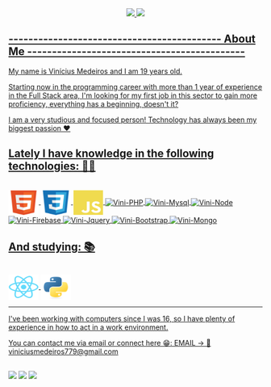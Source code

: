 

<div align="center">
  <a href="https://github.com/ViniStrife">
  <img height="180em" src="https://github-readme-stats.vercel.app/api?username=ViniStrife&show_icons=true&theme=radical&include_all_commits=true&count_private=true"/>
  <img height="180em" src="https://github-readme-stats.vercel.app/api/top-langs/?username=ViniStrife&layout=compact&langs_count=7&theme=radical"/>
</div>
  
 ## ------------------------------------------- About Me --------------------------------------------
  
My name is Vinícius Medeiros and I am 19 years old.

Starting now in the programming career with more than 1 year of experience in the Full Stack area, I'm looking for my first job in this sector to gain more proficiency, everything has a beginning, doesn't it?
 
I am a very studious and focused person! Technology has always been my biggest passion ❤
<br>
 
## Lately I have knowledge in the following technologies: 👩‍💻 

<div style="display: inline_block"><br>
  <img align="center" alt="Vini-HTML" height="50" width="60" src="https://raw.githubusercontent.com/devicons/devicon/master/icons/html5/html5-original.svg">
  <img align="center" alt="Vini-CSS" height="50" width="60" src="https://raw.githubusercontent.com/devicons/devicon/master/icons/css3/css3-original.svg">
  <img align="center" alt="Vini-Js" height="50" width="60" src="https://raw.githubusercontent.com/devicons/devicon/master/icons/javascript/javascript-plain.svg">
  <img align="center" alt="Vini-PHP" height="50" width="60" src="https://cdn.jsdelivr.net/gh/devicons/devicon/icons/php/php-original.svg" />
  <img align="center" alt="Vini-Mysql" height="50" width="60" src="https://cdn.jsdelivr.net/gh/devicons/devicon/icons/mysql/mysql-original.svg" />
  <img align="center" alt="Vini-Node" height="50" width="60" src="https://cdn.jsdelivr.net/gh/devicons/devicon/icons/nodejs/nodejs-original.svg" />
  <img align="center" alt="Vini-Firebase" height="50" width="60" src="https://cdn.jsdelivr.net/gh/devicons/devicon/icons/firebase/firebase-plain-wordmark.svg" />
  <img align="center" alt="Vini-Jquery" height="50" width="60" src="https://cdn.jsdelivr.net/gh/devicons/devicon/icons/jquery/jquery-plain-wordmark.svg" />
  <img align="center" alt="Vini-Bootstrap" height="50" width="60" src="https://cdn.jsdelivr.net/gh/devicons/devicon/icons/bootstrap/bootstrap-original-wordmark.svg" />
  <img align="center" alt="Vini-Mongo" height="50" width="60" src="https://cdn.jsdelivr.net/gh/devicons/devicon/icons/mongodb/mongodb-plain-wordmark.svg" /> 
<br>

## And studying: 📚

<div style="display: inline_block"><br>
<img align="center" alt="Vini-React" height="50" width="60" src="https://raw.githubusercontent.com/devicons/devicon/master/icons/react/react-original.svg">
<img align="center" alt="Vini-Python" height="50" width="60" src="https://raw.githubusercontent.com/devicons/devicon/master/icons/python/python-original.svg">
  
<hr>
  
I've been working with computers since I was 16, so I have plenty of experience in how to act in a work environment.

You can contact me via email or connect here 😁:
EMAIL -> 📩 viniciusmedeiros779@gmail.com
 
  
  
  ##
 
<div> 
  <a href="https://instagram.com/vini.strife" target="_blank"><img src="https://img.shields.io/badge/-Instagram-%23E4405F?style=for-the-badge&logo=instagram&logoColor=white" target="_blank"></a>
  <a href = "mailto:viniciusmedeiros779@gmail.com"><img src="https://img.shields.io/badge/-Gmail-%23333?style=for-the-badge&logo=gmail&logoColor=white" target="_blank"></a>
  <a href="https://www.linkedin.com/in/vinicius-medeiros-360260224" target="_blank"><img src="https://img.shields.io/badge/-LinkedIn-%230077B5?style=for-the-badge&logo=linkedin&logoColor=white" target="_blank"></a> 

</div>
